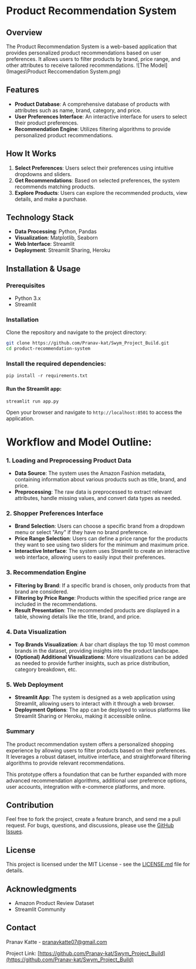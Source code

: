 # Product Recommendation System

## Overview

The Product Recommendation System is a web-based application that provides personalized product recommendations based on user preferences. It allows users to filter products by brand, price range, and other attributes to receive tailored recommendations.
![The Model](Images\Product Reccomendation System.png)

## Features

- **Product Database**: A comprehensive database of products with attributes such as name, brand, category, and price.
- **User Preferences Interface**: An interactive interface for users to select their product preferences.
- **Recommendation Engine**: Utilizes filtering algorithms to provide personalized product recommendations.

## How It Works

1. **Select Preferences**: Users select their preferences using intuitive dropdowns and sliders.
2. **Get Recommendations**: Based on selected preferences, the system recommends matching products.
3. **Explore Products**: Users can explore the recommended products, view details, and make a purchase.

 <!-- Add an image illustrating how the system works -->

## Technology Stack

- **Data Processing**: Python, Pandas
- **Visualization**: Matplotlib, Seaborn
- **Web Interface**: Streamlit
- **Deployment**: Streamlit Sharing, Heroku

## Installation & Usage

### Prerequisites

- Python 3.x
- Streamlit

### Installation

Clone the repository and navigate to the project directory:

```bash
git clone https://github.com/Pranav-kat/Swym_Project_Build.git
cd product-recommendation-system
```

### Install the required dependencies:

`pip install -r requirements.txt`

#### Run the Streamlit app:

`streamlit run app.py`

Open your browser and navigate to `http://localhost:8501` to access the application.

# Workflow and Model Outline:

### 1. **Loading and Preprocessing Product Data**

- **Data Source**: The system uses the Amazon Fashion metadata, containing information about various products such as title, brand, and price.
- **Preprocessing**: The raw data is preprocessed to extract relevant attributes, handle missing values, and convert data types as needed.

### 2. **Shopper Preferences Interface**

- **Brand Selection**: Users can choose a specific brand from a dropdown menu or select "Any" if they have no brand preference.
- **Price Range Selection**: Users can define a price range for the products they want to see using two sliders for the minimum and maximum price.
- **Interactive Interface**: The system uses Streamlit to create an interactive web interface, allowing users to easily input their preferences.

### 3. **Recommendation Engine**

- **Filtering by Brand**: If a specific brand is chosen, only products from that brand are considered.
- **Filtering by Price Range**: Products within the specified price range are included in the recommendations.
- **Result Presentation**: The recommended products are displayed in a table, showing details like the title, brand, and price.

### 4. **Data Visualization**

- **Top Brands Visualization**: A bar chart displays the top 10 most common brands in the dataset, providing insights into the product landscape.
- **(Optional) Additional Visualizations**: More visualizations can be added as needed to provide further insights, such as price distribution, category breakdown, etc.

### 5. **Web Deployment**

- **Streamlit App**: The system is designed as a web application using Streamlit, allowing users to interact with it through a web browser.
- **Deployment Options**: The app can be deployed to various platforms like Streamlit Sharing or Heroku, making it accessible online.

### Summary

The product recommendation system offers a personalized shopping experience by allowing users to filter products based on their preferences. It leverages a robust dataset, intuitive interface, and straightforward filtering algorithms to provide relevant recommendations.

This prototype offers a foundation that can be further expanded with more advanced recommendation algorithms, additional user preference options, user accounts, integration with e-commerce platforms, and more.

## Contribution

Feel free to fork the project, create a feature branch, and send me a pull request. For bugs, questions, and discussions, please use the [GitHub Issues](https://github.com/Pranav-kat/Swym_Project_Build/issues).

## License

This project is licensed under the MIT License - see the [LICENSE.md](https://github.com/Pranav-kat/Swym_Project_Build/blob/main/LICENSE) file for details.

## Acknowledgments

- Amazon Product Review Dataset
- Streamlit Community

## Contact

Pranav Katte - [pranavkatte07@gmail.com](mailto:pranavkatte07@gmail.com)

Project Link: [https://github.com/Pranav-kat/Swym_Project_Build](https://github.com/Pranav-kat/Swym_Project_Build)
